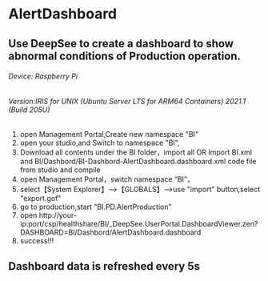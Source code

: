 # AlertDashboard
##  Use DeepSee to create a dashboard to show abnormal conditions of Production operation.
######   Device: Raspberry Pi 
######   Version:IRIS for UNIX (Ubuntu Server LTS for ARM64 Containers) 2021.1 (Build 205U) 
1.  open Management Portal,Create new namespace "BI"
1.  open your studio,and Switch to namespace "BI",
2.  Download all contents under the BI folder，import all  OR Import BI.xml and BI/Dashbord/BI-Dashbord-AlertDashboard.dashboard.xml code file from studio and compile
4.  open Management Portal，switch namespace “BI”，
5.  select【System Explorer】-->【GLOBALS】-->use "import" button,select "export.gof"
6.  go to production,start "BI.PD.AlertProduction"
7.  open http://your-ip:port/csp/healthshare/BI/_DeepSee.UserPortal.DashboardViewer.zen?DASHBOARD=BI/Dashbord/AlertDashboard.dashboard
8.  success!!!
##  Dashboard data is refreshed every 5s




